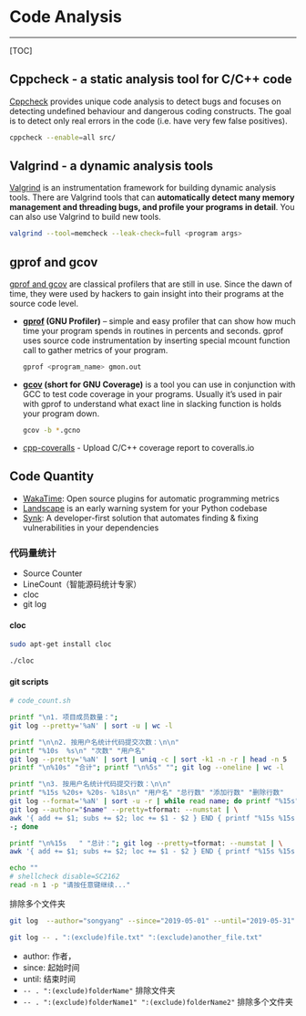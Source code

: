 # Code Analysis

-----

[TOC]

## Cppcheck - a static analysis tool for C/C++ code

[Cppcheck](http://cppcheck.sourceforge.net/) provides unique code analysis to detect bugs and focuses on detecting undefined behaviour and dangerous coding constructs. The goal is to detect only real errors in the code (i.e. have very few false positives).

```sh
cppcheck --enable=all src/
```

## Valgrind - a dynamic analysis tools

[Valgrind](http://valgrind.org/) is an instrumentation framework for building dynamic analysis tools. There are Valgrind tools that can **automatically detect many memory management and threading bugs, and profile your programs in detail**. You can also use Valgrind to build new tools.

```sh
valgrind --tool=memcheck --leak-check=full <program args>
```

## gprof and gcov

[gprof and gcov](https://alex.dzyoba.com/blog/gprof-gcov/) are classical profilers that are still in use. Since the dawn of time, they were used by hackers to gain insight into their programs at the source code level.

* **[gprof](https://sourceware.org/binutils/docs/gprof/) (GNU Profiler)** – simple and easy profiler that can show how much time your program spends in routines in percents and seconds. gprof uses source code instrumentation by inserting special mcount function call to gather metrics of your program.
  ```sh
  gprof <program_name> gmon.out
  ```

* **[gcov](https://gcc.gnu.org/onlinedocs/gcc/Gcov.html) (short for GNU Coverage)** is a tool you can use in conjunction with GCC to test code coverage in your programs. Usually it’s used in pair with gprof to understand what exact line in slacking function is holds your program down.
  ```sh
  gcov -b *.gcno
  ```

* [cpp-coveralls](https://github.com/eddyxu/cpp-coveralls) - Upload C/C++ coverage report to coveralls.io


## Code Quantity

* [WakaTime](https://wakatime.com/): Open source plugins for automatic programming metrics
* [Landscape](https://landscape.io/) is an early warning system for your Python codebase
* [Synk](https://snyk.io/): A developer-first solution that automates finding & fixing vulnerabilities in your dependencies

### 代码量统计

- Source Counter
- LineCount（智能源码统计专家）
- cloc
- git log

#### cloc

```bash
sudo apt-get install cloc
```

```bash
./cloc
```

#### git scripts

```bash
# code_count.sh

printf "\n1. 项目成员数量：";
git log --pretty='%aN' | sort -u | wc -l

printf "\n\n2. 按用户名统计代码提交次数：\n\n"
printf "%10s  %s\n" "次数" "用户名"
git log --pretty='%aN' | sort | uniq -c | sort -k1 -n -r | head -n 5
printf "\n%10s" "合计"; printf "\n%5s" ""; git log --oneline | wc -l

printf "\n3. 按用户名统计代码提交行数：\n\n"
printf "%15s %20s+ %20s- %18s\n" "用户名" "总行数" "添加行数" "删除行数"
git log --format='%aN' | sort -u -r | while read name; do printf "%15s" "$name"; \
git log --author="$name" --pretty=tformat: --numstat | \
awk '{ add += $1; subs += $2; loc += $1 - $2 } END { printf "%15s %15s %15s \n", loc, add, subs }' \
-; done

printf "\n%15s   " "总计："; git log --pretty=tformat: --numstat | \
awk '{ add += $1; subs += $2; loc += $1 - $2 } END { printf "%15s %15s %15s \n", loc, add, subs }'

echo ""
# shellcheck disable=SC2162
read -n 1 -p "请按任意键继续..."
```

排除多个文件夹

```bash
git log  --author="songyang" --since="2019-05-01" --until="2019-05-31" --pretty=tformat:  --numstat  -- . ":(exclude)static/built" ":(exclude)static/bower_components" | awk '{ add += $1; subs += $2; loc += $1 - $2 } END { printf "added lines: %s, removed lines: %s, total lines: %s\n", add, subs, loc }'
```

```bash
git log -- . ":(exclude)file.txt" ":(exclude)another_file.txt"
```

- author: 作者，
- since: 起始时间
- until: 结束时间
- `-- . ":(exclude)folderName"` 排除文件夹
- `-- . ":(exclude)folderName1" ":(exclude)folderName2"` 排除多个文件夹

